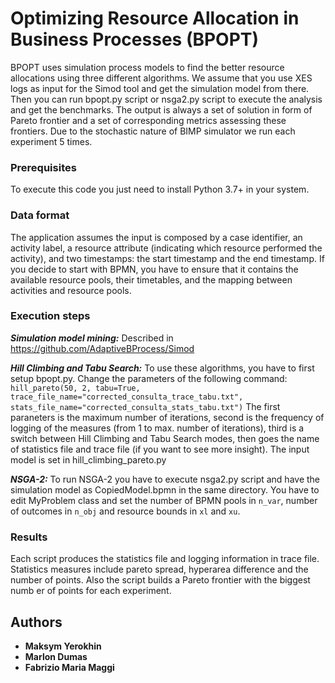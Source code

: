 # Optimizing Resource Allocation in Business Processes (BPOPT)

BPOPT uses simulation process models to find the better resource allocations using three different algorithms.
We assume that you use XES logs as input for the Simod tool and get the simulation model from there.
Then you can run bpopt.py script or nsga2.py script to execute the analysis and get the benchmarks.
The output is always a set of solution in form of Pareto frontier and a set of corresponding metrics
assessing these frontiers. Due to the stochastic nature of BIMP simulator we run each experiment 5 times.

### Prerequisites

To execute this code you just need to install Python 3.7+ in your system.

### Data format
 
The application assumes the input is composed by a case identifier, an activity label, a resource attribute (indicating which resource performed the activity), and two timestamps: the start timestamp and the end timestamp. 
If you decide to start with BPMN, you have to ensure that it contains the available resource pools, their timetables, and the mapping between activities and resource pools.

### Execution steps

***Simulation model mining:*** 
Described in https://github.com/AdaptiveBProcess/Simod

***Hill Climbing and Tabu Search:***
To use these algorithms, you have to first setup bpopt.py.
Change the parameters of the following command:
`hill_pareto(50, 2, tabu=True, trace_file_name="corrected_consulta_trace_tabu.txt", stats_file_name="corrected_consulta_stats_tabu.txt")`
The first paraneters is the maximum number of iterations, second is the frequency of logging of the measures (from 1 to max. number of iterations), third is a switch between Hill Climbing and Tabu Search modes,
then goes the name of statistics file and trace file (if you want to see more insight).
The input model is set in hill_climbing_pareto.py

***NSGA-2:***
To run NSGA-2 you have to execute nsga2.py script and have the simulation model as CopiedModel.bpmn in the same directory.
You have to edit MyProblem class and set the number of BPMN pools in `n_var`, number of outcomes in `n_obj` and resource bounds
in `xl` and `xu`.

### Results
Each script produces the statistics file and logging information in trace file.
Statistics measures include pareto spread, hyperarea difference and the number of points. 
Also the script builds a Pareto frontier with the biggest numb er of points for each experiment.

## Authors

* **Maksym Yerokhin**
* **Marlon Dumas**
* **Fabrizio Maria Maggi**
